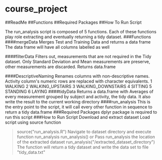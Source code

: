 # course_project
##ReadMe
##Functions
##Required Packages
##How To Run Script
 
The run_analysis script is composed of 5 functions. Each of these functions
play role extracting and eventually returning a tidy dataset.
###Functions
####mergeData
Merges Test and Training Data and returns a data frame
The data frame will have all columns labelled as well

####filterData
Filters out, measurements that are not required in the Tidy dataset. 
Only Standard Deviation and Mean measurements are preserve, 
other measurements are discarded. 
Returns data.frame

####DescriptiveNaming
Renames columns with non-descriptive names. Activity column's 
numeric rows are replaced with character equivalents. 
1 WALKING
2 WALKING_UPSTAIRS
3 WALKING_DOWNSTAIRS
4 SITTING
5 STANDING
6 LAYING
####tidyData 
Returns a data.frame with Averages of every measurement grouped by subject and activity, the tidy data.
It also write the result to the current working directory
####run_analysis 
This is the entry point to the script, it will call every other function in sequence to return a tidy data.frame
###Required Packages
dplyr package is required to run this script
###How to Run Script
Download and extract dataset
Load script using source function
>source("run_analysis.R")
Navigate to dataset directory and execute function run_analysis
>run_analysis()
or
Pass run_analysis the location of the extracted dataset
>run_analysis("/extracted_dataset_directory")
The function will return a tidy dataset and write the data set to file "tidy_data.txt"
